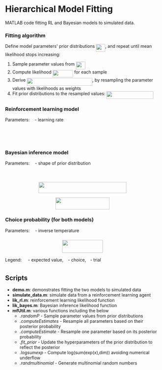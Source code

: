 # Hierarchical Model Fitting

MATLAB code fitting RL and Bayesian models to simulated data.

### Fitting algorithm

Define model parameters' prior distributions <img src="/tex/1f438323bcea53b1fbcfb5169074e970.svg?invert_in_darkmode&sanitize=true" align=middle width=30.091408049999988pt height=24.65753399999998pt/>, and repeat until mean likelihood stops increasing:
 1. Sample parameter values from  <img src="/tex/1f438323bcea53b1fbcfb5169074e970.svg?invert_in_darkmode&sanitize=true" align=middle width=30.091408049999988pt height=24.65753399999998pt/>
 2. Compute likelihood <img src="/tex/767c519b405b6ea9a6d8f1b90116f3fa.svg?invert_in_darkmode&sanitize=true" align=middle width=66.62120024999999pt height=24.65753399999998pt/> for each sample 
 3. Derive <img src="/tex/fc7bf9b8e27b47aec68825299f0df2ae.svg?invert_in_darkmode&sanitize=true" align=middle width=213.31087964999995pt height=24.65753399999998pt/>, by resampling the parameter values with likelihoods as weights
 4. Fit prior distributions to the resampled values: <img src="/tex/bfd6855949188dd9bccbaa0dabdff8c9.svg?invert_in_darkmode&sanitize=true" align=middle width=152.37461745pt height=24.65753399999998pt/>

### Reinforcement learning model
Parameters: <img src="/tex/72f2c124690ade8ae09fa2ef022148c1.svg?invert_in_darkmode&sanitize=true" align=middle width=8.751954749999989pt height=14.15524440000002pt/> - learning rate
<p align="center"><img src="/tex/52eed1b1ba9faa87857f6c66e308ca4e.svg?invert_in_darkmode&sanitize=true" align=middle width=185.58313289999998pt height=16.438356pt/></p>
<p align="center"><img src="/tex/21a09949ad47d2c72cc1386ff92ba521.svg?invert_in_darkmode&sanitize=true" align=middle width=299.7532032pt height=16.438356pt/></p>

### Bayesian inference model
Parameters: <img src="/tex/8371297b6cf0fc66bdbb7baf58cdd5df.svg?invert_in_darkmode&sanitize=true" align=middle width=9.794543549999991pt height=22.831056599999986pt/> - shape of prior distribution
<p align="center"><img src="/tex/f7f51b4ce63818a96c9f350194cc82d4.svg?invert_in_darkmode&sanitize=true" align=middle width=187.5403992pt height=16.438356pt/></p>
<p align="center"><img src="/tex/ffdceb3a506cc07ca63587e2bff326d3.svg?invert_in_darkmode&sanitize=true" align=middle width=285.20368635pt height=36.164383199999996pt/></p> 
<p align="center"><img src="/tex/ea96c7618fc123c0f6a76a23fc85c4e0.svg?invert_in_darkmode&sanitize=true" align=middle width=176.1981342pt height=38.83491479999999pt/></p>

### Choice probability (for both models)
Parameters: <img src="/tex/9480545cb12c693db1b6559e43971278.svg?invert_in_darkmode&sanitize=true" align=middle width=10.16555099999999pt height=22.831056599999986pt/> - inverse temperature
<p align="center"><img src="/tex/818211182bbae6b85fd10d22b94b92dc.svg?invert_in_darkmode&sanitize=true" align=middle width=131.52708525pt height=42.21837675pt/></p>

Legend: <img src="/tex/bb17b0e6d694fc6d731ee88afe1bae60.svg?invert_in_darkmode&sanitize=true" align=middle width=12.99542474999999pt height=22.465723500000017pt/> - expected value, <img src="/tex/3b9edf07f403d97e9f5bbd73dc66aae4.svg?invert_in_darkmode&sanitize=true" align=middle width=7.11380504999999pt height=14.15524440000002pt/> - choice, <img src="/tex/99d32c17b0344b01c18cce1e210642dc.svg?invert_in_darkmode&sanitize=true" align=middle width=5.936097749999991pt height=20.221802699999984pt/> - trial
## Scripts
 - **demo.m**:   demonstrates fitting the two models to simulated data
 - **simulate_data.m**:   simulate data from a reinforcement learning agent
 - **lik_rl.m**:          reinforcement learning likelihood function
 - **lik_bayes.m**:       Bayesian inference likelihood function
 - **mfUtil.m**:          various functions including the below
    - *.randomP*           - Sample parameter values from prior distributions
    - *.computeEstimates*  - Resample all parameters based on their posterior probability
    - *.computeEstimate*   - Resample one parameter based on its posterior probability
    - *.fit_prior*         - Update the hyperparameters of the prior distribution to reflect the posterior
    - *.logsumexp*         - Compute log(sum(exp(x),dim)) avoiding numerical underflow
    - *.randmultinomial*   - Generate multinomial random numbers

